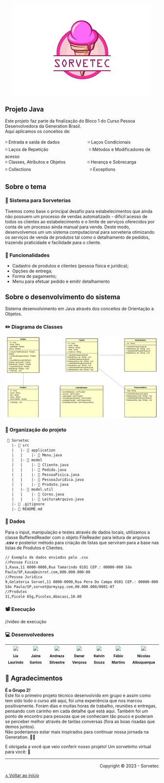 <div align="center">
<img src="/logo.png" alt="drawing"width="450"/>
</div>

## Projeto Java ##

<div id='inicio'/> 

Este projeto faz parte da finalização do Bloco 1 do Curso Pessoa Desenvolvedora da Generation Brasil.
<br>Aqui aplicamos os conceitos de:
<br>
<br>
◽️ Entrada e saída de dados⠀⠀⠀⠀⠀⠀⠀⠀⠀◽️ Laços Condicionais
<br>
◽️ Laços de Repetição⠀⠀⠀⠀⠀⠀⠀⠀⠀⠀⠀⠀⠀◽️ Métodos e Modificadores de acesso
<br>
◽️ Classes, Atributos e Objetos⠀⠀⠀⠀⠀⠀⠀◽️ Herança e Sobrecarga
<br>
◽️ Collections⠀⠀⠀⠀⠀⠀⠀⠀⠀⠀⠀⠀⠀⠀⠀⠀⠀ ⠀ ◽️ Exceptions


## Sobre o tema ##  
### 🍧 Sistema para Sorveterias ###
Tivemos como base o principal desafio para estabelecimentos que ainda não possuem um processo de vendas automatizado - dificil acesso de todos os clientes ao estabelecimento e o limite de serviços oferecidos por conta de um processo ainda manual para venda. Deste modo, desenvolvemos um um sistema computacional para sorveteria otimizando os serviços de venda de produtos tal como o detalhamento de pedidos, trazendo praticidade e facilidade para o cliente. 

### 📑 Funcionalidades ###
- Cadastro de produtos e clientes (pessoa física e jurídica);
- Opções de entrega;
- Forma de pagamento;
- Menu para efetuar pedido e emitir detalhamento

## Sobre o desenvolvimento do sistema ##
Sistema desenvolvimento em Java através dos conceitos de Orientação a Objetos.

### ✏️ Diagrama de Classes ###
<div align="center">
<img src="/diagrama-de-classes.png" alt="drawing"width="700"/>
</div>

### 📏 Organização do projeto ###

```
 📁 Sorvetec
   |- 📁 src
   |   |- 📁 application
   |   |    |- 📑 Menu.java
   |   |- 📁 model
   |   |    |- 📑 Cliente.java
   |   |    |- 📑 Pedido.java
   |   |    |- 📑 PessoaFisica.java
   |   |    |- 📑 PessoaJuridica.java
   |   |    |- 📑 Produto.java
   |   |- 📁 model.util
   |   |    |- 📑 Cores.java
   |   |    |- 📑 LeituraArquivo.java
   |- 📑 .gitignore
   |- 📑 README.md
```

### 🎲 Dados ###
Para o input, manipulação e testes através de dados locais, utilizamos a classe BufferedReader com o objeto FileReader para leitura de arquivos **.csv** e posterior método para criação de listas que serviram para a base nas listas de Produtos e Clientes.

```
// Exemplo de dados enviados pelo .csv 
//Pessoa Fisica
1,Kaua,11 0000-0000,Rua Tamarindo 0101 CEP.: 00000-000 São Paulo/SP,kaua@einrot.com,000.000.000-00
//Pessoa Juridica
9,Gelateria Sorvet,11 0000-0090,Rua Pera Do Campo 0101 CEP.: 00000-000 São Paulo/SP,sorvet@armyspy.com,00.000.000/0001-07
//Produtos
31,Picolé 65g,Picoles,Abacaxi,10.00
```

### 📽 Execução ###
//video de execução

### 💻 Desenvolvedores ###

[<img src="https://avatars.githubusercontent.com/u/97362216?v=4" width=100 > <br> <sub> Lia Laurindo </sub>](https://github.com/lialaurindo) | [<img src="https://avatars.githubusercontent.com/u/100010843?v=4" width=100 > <br> <sub> Jaine Santos</sub>](https://github.com/JaineSantos0) | [<img src="https://avatars.githubusercontent.com/u/123555504?v=4" width=100 > <br> <sub> Andreza Silvestre </sub>](https://github.com/Deekahass) | [<img src="https://avatars.githubusercontent.com/u/105376533?v=4=" width=100 > <br> <sub> Dener Verçosa </sub>](https://github.com/denervercosa) | [<img src="https://avatars.githubusercontent.com/u/114762538?v=4" width=100 > <br> <sub> Kelvin Souza </sub>](https://github.com/KeelvinW) | [<img src="https://avatars.githubusercontent.com/u/123783746?v=4" width=100 > <br> <sub> Fábio Martins </sub>](https://github.com/martinsdfabio) | [<img src="https://avatars.githubusercontent.com/u/123500218?v=4" width=100 > <br> <sub> Nicolas Albuquerque</sub>](https://github.com/NicolasAlbuquerque)
| :---: | :---: | :---: | :---: | :---: | :---: | :---: |


## 💟 Agradecimentos ##
**É o Grupo 2!**
<br>Este foi o primeiro projeto técnico desenvolvido em grupo e assim como tem sido todo o curso até aqui, foi uma experiência que nos marcou positivamente.
Foram dias e muitas horas de trabalho, reuniões e entregas, pensando com carinho em cada detalhe que está aqui. Também foi um ponto de encontro para pessoas que se conheciam tão pouco e puderam se perceber melhor através de tantas conversas (fora as boas risadas que demos juntos). 
<br>Não poderíamos estar mais inspirados para continuar nossa jornada na Generation. 💙🧡

E obrigada a você que veio conferir nosso projeto! Um sorvetinho virtual para você: 🍦

---
<div align="right">
Copyright ©️ 2023 - Sorvetec
</div>

[🔝 Voltar ao início](#inicio)
